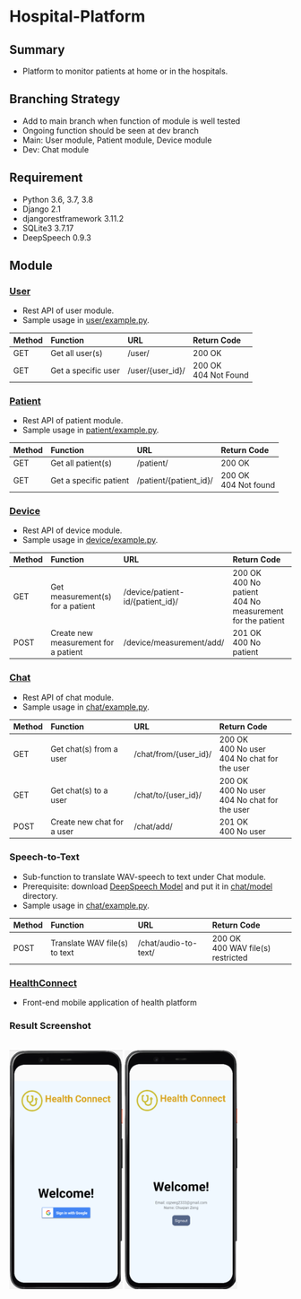 # Hospital-Platform

## Summary
* Platform to monitor patients at home or in the hospitals.

## Branching Strategy
* Add to main branch when function of module is well tested
* Ongoing function should be seen at dev branch
* Main: User module, Patient module, Device module
* Dev: Chat module

## Requirement
* Python 3.6, 3.7, 3.8
* Django 2.1
* djangorestframework 3.11.2
* SQLite3 3.7.17
* DeepSpeech 0.9.3

## Module
### [User](./user)
* Rest API of user module. 
* Sample usage in [user/example.py](./user/example.py).

|Method|Function|URL|Return Code|
|:-|:-|:-|:-|
|GET|Get all user(s)|/user/|200 OK|
|GET|Get a specific user|/user/{user_id}/|200 OK<br>404 Not Found|

### [Patient](./patient)
* Rest API of patient module. 
* Sample usage in [patient/example.py](./patient/example.py).

|Method|Function|URL|Return Code|
|:-|:-|:-|:-|
|GET|Get all patient(s)|/patient/|200 OK|
|GET|Get a specific patient|/patient/{patient_id}/|200 OK<br>404 Not found|

### [Device](./device)
* Rest API of device module.
* Sample usage in [device/example.py](./device/example.py).

|Method|Function|URL|Return Code|
|:-|:-|:-|:-|
|GET|Get measurement(s) for a patient|/device/patient-id/{patient_id}/|200 OK<br>400 No patient<br>404 No measurement for the patient|
|POST|Create new measurement for a patient|/device/measurement/add/|201 OK<br>400 No patient|

### [Chat](./chat)
* Rest API of chat module.
* Sample usage in [chat/example.py](./chat/example.py).

|Method|Function|URL|Return Code|
|:-|:-|:-|:-|
|GET|Get chat(s) from a user|/chat/from/{user_id}/|200 OK<br>400 No user<br>404 No chat for the user|
|GET|Get chat(s) to a user|/chat/to/{user_id}/|200 OK<br>400 No user<br>404 No chat for the user|
|POST|Create new chat for a user|/chat/add/|201 OK<br>400 No user|

### Speech-to-Text
* Sub-function to translate WAV-speech to text under Chat module.
* Prerequisite: download [DeepSpeech Model](https://github.com/mozilla/DeepSpeech/releases/download/v0.9.3/deepspeech-0.9.3-models.pbmm) and put it in [chat/model](./chat/model/) directory.
* Sample usage in [chat/example.py](./chat/example.py).

|Method|Function|URL|Return Code|
|:-|:-|:-|:-|
|POST|Translate WAV file(s) to text|/chat/audio-to-text/|200 OK<br>400 WAV file(s) restricted|

### [HealthConnect](./HealthConnect)
* Front-end mobile application of health platform
### Result Screenshot
<br>
<div align="left">
	<img src="./img/login.png" width="40%">
    <img src="./img/login_success.png" width="40%">
</div>